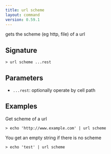 ```yaml
---
title: url scheme
layout: command
version: 0.59.1
---
```


gets the scheme (eg http, file) of a url

## Signature

```> url scheme ...rest```

## Parameters

 -  `...rest`: optionally operate by cell path

## Examples

Get scheme of a url
```shell
> echo 'http://www.example.com' | url scheme
```

You get an empty string if there is no scheme
```shell
> echo 'test' | url scheme
```
